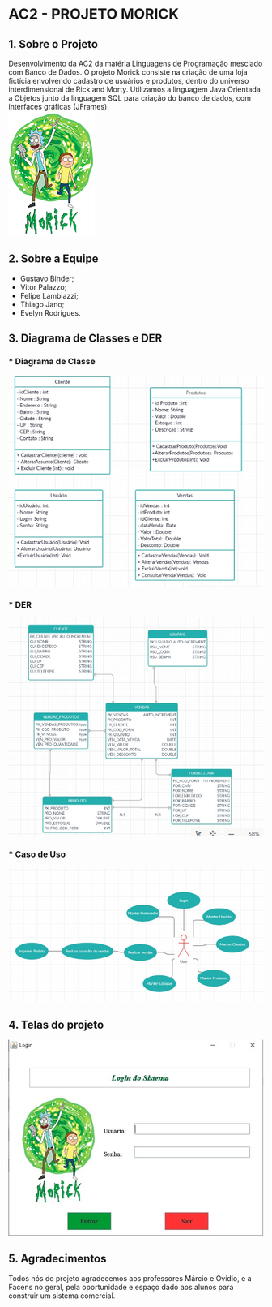 # **AC2 - PROJETO MORICK**
## **1.  Sobre o Projeto**
Desenvolvimento da AC2 da matéria Linguagens de Programação mesclado com Banco de Dados. O projeto Morick consiste na criação de uma loja fictícia envolvendo cadastro de usuários e produtos, dentro do universo interdimensional de Rick and Morty. Utilizamos a linguagem Java Orientada a Objetos junto da linguagem SQL para criação do banco de dados, com interfaces gráficas (JFrames). <br />
![logo](https://github.com/Brudigu/AC2/blob/banco-de-dados/Imagens/Morick.png?raw=true)

## **2.  Sobre a Equipe**
*  Gustavo Binder;
*  Vitor Palazzo;
*  Felipe Lambiazzi;
*  Thiago Jano;
*  Evelyn Rodrigues.

## **3.  Diagrama de Classes e DER**
### *   Diagrama de Classe<br />
![diagramaDeClasse](https://github.com/Brudigu/AC2/blob/main/Diagramas/Classes.jpeg?raw=true)
### *  DER <br />
![DER](https://github.com/Brudigu/AC2/blob/main/Diagramas/DER.jpeg?raw=true)
### *  Caso de Uso
![casoDeUso](https://github.com/Brudigu/AC2/blob/main/Diagramas/Caso%20de%20uso.jpeg?raw=true)

## **4. Telas do projeto**
![telas](https://github.com/Brudigu/AC2/blob/main/Imagens/Webp.net-gifmaker.gif?raw=true)

## **5. Agradecimentos**
Todos nós do projeto agradecemos aos professores Márcio e Ovídio, e a Facens no geral, pela oportunidade e espaço dado aos alunos para construir um sistema comercial.
